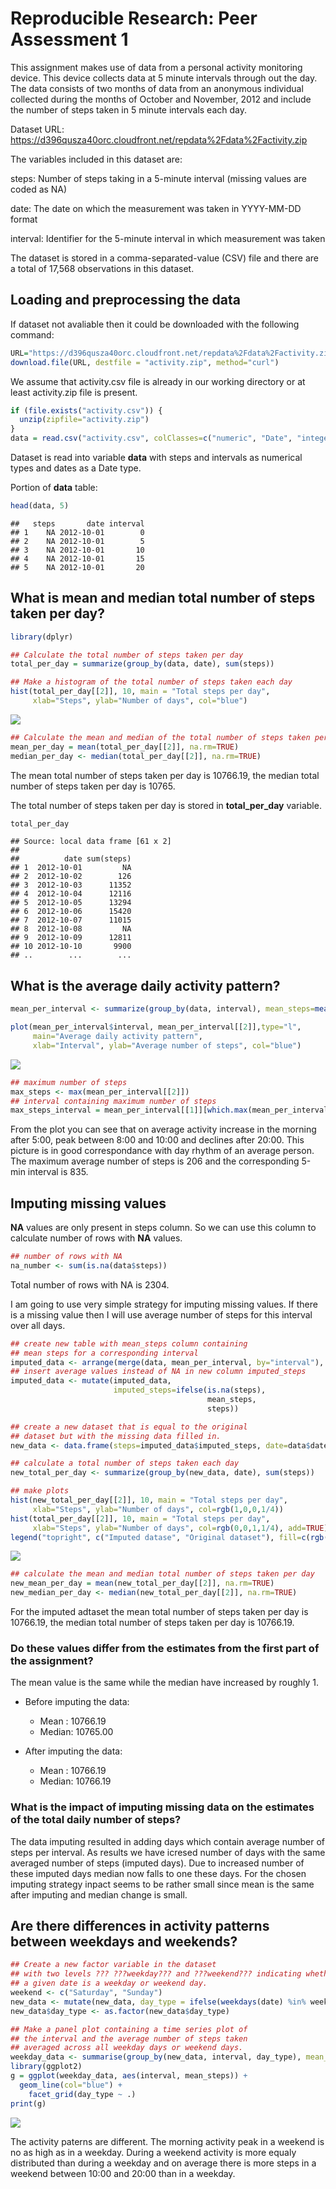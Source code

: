 # Reproducible Research: Peer Assessment 1

This assignment makes use of data from a personal activity monitoring device. This device collects data at 5 minute intervals through out the day. The data consists of two months of data from an anonymous individual collected during the months of October and November, 2012 and include the number of steps taken in 5 minute intervals each day.

Dataset URL: https://d396qusza40orc.cloudfront.net/repdata%2Fdata%2Factivity.zip

The variables included in this dataset are:

steps: Number of steps taking in a 5-minute interval (missing values are coded as NA)

date: The date on which the measurement was taken in YYYY-MM-DD format

interval: Identifier for the 5-minute interval in which measurement was taken

The dataset is stored in a comma-separated-value (CSV) file and there are a total of 17,568 observations in this dataset.

## Loading and preprocessing the data

If dataset not avaliable then it could be downloaded with the following command:


```r
URL="https://d396qusza40orc.cloudfront.net/repdata%2Fdata%2Factivity.zip"
download.file(URL, destfile = "activity.zip", method="curl")
```

We assume that activity.csv file is already in our working directory or at least activity.zip file is present.



```r
if (file.exists("activity.csv")) {
  unzip(zipfile="activity.zip")
}
data = read.csv("activity.csv", colClasses=c("numeric", "Date", "integer"))
```

Dataset is read into variable **data** with steps and intervals as numerical types and dates as a Date type.

Portion of **data** table:


```r
head(data, 5)
```

```
##   steps       date interval
## 1    NA 2012-10-01        0
## 2    NA 2012-10-01        5
## 3    NA 2012-10-01       10
## 4    NA 2012-10-01       15
## 5    NA 2012-10-01       20
```

## What is mean and median total number of steps taken per day?


```r
library(dplyr)

## Calculate the total number of steps taken per day
total_per_day = summarize(group_by(data, date), sum(steps))

## Make a histogram of the total number of steps taken each day
hist(total_per_day[[2]], 10, main = "Total steps per day",
     xlab="Steps", ylab="Number of days", col="blue")
```

![](PA1_template_files/figure-html/unnamed-chunk-4-1.png) 

```r
## Calculate the mean and median of the total number of steps taken per day
mean_per_day = mean(total_per_day[[2]], na.rm=TRUE)
median_per_day <- median(total_per_day[[2]], na.rm=TRUE)
```

The mean total number of steps taken per day is 10766.19, the median total number of steps taken per day is 10765. 

The total number of steps taken per day is stored in **total_per_day** variable.


```r
total_per_day
```

```
## Source: local data frame [61 x 2]
## 
##          date sum(steps)
## 1  2012-10-01         NA
## 2  2012-10-02        126
## 3  2012-10-03      11352
## 4  2012-10-04      12116
## 5  2012-10-05      13294
## 6  2012-10-06      15420
## 7  2012-10-07      11015
## 8  2012-10-08         NA
## 9  2012-10-09      12811
## 10 2012-10-10       9900
## ..        ...        ...
```

## What is the average daily activity pattern?


```r
mean_per_interval <- summarize(group_by(data, interval), mean_steps=mean(steps,  na.rm=TRUE))

plot(mean_per_interval$interval, mean_per_interval[[2]],type="l",
     main="Average daily activity pattern", 
     xlab="Interval", ylab="Average number of steps", col="blue")
```

![](PA1_template_files/figure-html/unnamed-chunk-6-1.png) 

```r
## maximum number of steps
max_steps <- max(mean_per_interval[[2]])
## interval containing maximum number of steps
max_steps_interval = mean_per_interval[[1]][which.max(mean_per_interval[[2]])]
```

From the plot you can see that on average activity increase in the morning after 5:00, peak between 8:00 and 10:00 and declines after 20:00. This picture is in good correspondance with day rhythm of an average person. The maximum average number of steps is 206 and the corresponding 5-min interval is 835.

## Imputing missing values

**NA** values are only present in steps column. So we can use this column to calculate number of rows with **NA** values.


```r
## number of rows with NA
na_number <- sum(is.na(data$steps))
```

Total number of rows with NA is 2304.

I am going to use very simple strategy for imputing missing values. If there is a missing value then I will use average number of steps for this interval over all days.


```r
## create new table with mean_steps column containing 
## mean steps for a corresponding interval
imputed_data <- arrange(merge(data, mean_per_interval, by="interval"), date, interval)
## insert average values instead of NA in new column imputed_steps
imputed_data <- mutate(imputed_data, 
                       imputed_steps=ifelse(is.na(steps),
                                            mean_steps, 
                                            steps))

## create a new dataset that is equal to the original
## dataset but with the missing data filled in.
new_data <- data.frame(steps=imputed_data$imputed_steps, date=data$date, interval=data$interval)

## calculate a total number of steps taken each day
new_total_per_day <- summarize(group_by(new_data, date), sum(steps))

## make plots
hist(new_total_per_day[[2]], 10, main = "Total steps per day",
     xlab="Steps", ylab="Number of days", col=rgb(1,0,0,1/4))
hist(total_per_day[[2]], 10, main = "Total steps per day",
     xlab="Steps", ylab="Number of days", col=rgb(0,0,1,1/4), add=TRUE)
legend("topright", c("Imputed datase", "Original dataset"), fill=c(rgb(1,0,0,1/4), rgb(0,0,1,1/4)))
```

![](PA1_template_files/figure-html/unnamed-chunk-8-1.png) 

```r
## calculate the mean and median total number of steps taken per day
new_mean_per_day = mean(new_total_per_day[[2]], na.rm=TRUE)
new_median_per_day <- median(new_total_per_day[[2]], na.rm=TRUE)
```

For the imputed adtaset the mean total number of steps taken per day is 10766.19, the median total number of steps taken per day is 10766.19.

### Do these values differ from the estimates from the first part of the assignment?

The mean value is the same while the median have increased by roughly 1.

* Before imputing the data:
    + Mean : 10766.19
    + Median: 10765.00

* After imputing the data:
    + Mean : 10766.19
    + Median: 10766.19

### What is the impact of imputing missing data on the estimates of the total daily number of steps?

The data imputing resulted in adding days which contain average number of steps per interval. As results we have icresed number of days with the same averaged number of steps (imputed days). Due to increased number of these imputed days median now falls to one these days. For the chosen imputing strategy inpact seems to be rather small since mean is the same after imputing and median change is small.

## Are there differences in activity patterns between weekdays and weekends?


```r
## Create a new factor variable in the dataset 
## with two levels ??? ???weekday??? and ???weekend??? indicating whether
## a given date is a weekday or weekend day.
weekend <- c("Saturday", "Sunday")
new_data <- mutate(new_data, day_type = ifelse(weekdays(date) %in% weekend, "weekend", "weekday"))
new_data$day_type <- as.factor(new_data$day_type)

## Make a panel plot containing a time series plot of 
## the interval and the average number of steps taken
## averaged across all weekday days or weekend days.
weekday_data <- summarise(group_by(new_data, interval, day_type), mean_steps=mean(steps))
library(ggplot2)
g = ggplot(weekday_data, aes(interval, mean_steps)) +
  geom_line(col="blue") +
    facet_grid(day_type ~ .)
print(g)
```

![](PA1_template_files/figure-html/unnamed-chunk-9-1.png) 

The activity paterns are different. The morning activity peak in a weekend is no as high as in a weekday. During a weekend activity is more equaly distributed than during a weekday and on average there is more steps in a weekend between 10:00 and 20:00 than in a weekday.

